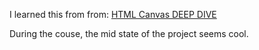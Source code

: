 I learned this from from: [HTML Canvas DEEP DIVE](https://www.youtube.com/watch?v=uCH1ta5OUHw)

During the couse, the mid state of the project seems cool.
